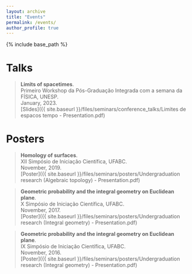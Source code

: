```yaml
---
layout: archive
title: "Events"
permalink: /events/
author_profile: true
---
```


{% include base_path %}

# Talks

> **Limits of spacetimes**.<br>
Primeiro Workshop da Pós-Graduação Integrada com a semana da FÍSICA, UNESP.<br>
January, 2023.<br>
[Slides]({{ site.baseurl }}/files/seminars/conference_talks/Limites de espacos tempo - Presentation.pdf)

# Posters

> **Homology of surfaces**.<br>
XII Simpósio de Iniciação Científica, UFABC.<br>
November, 2019.<br>
[Poster]({{ site.baseurl }}/files/seminars/posters/Undergraduation research (Algebraic topology) - Presentation.pdf)

> **Geometric probability and the integral geometry on Euclidean plane**.<br>
X Simpósio de Iniciação Científica, UFABC.<br>
November, 2017.<br>
[Poster]({{ site.baseurl }}/files/seminars/posters/Undergraduation research (Integral geometry) - Presentation.pdf)

> **Geometric probability and the integral geometry on Euclidean plane**.<br>
IX Simpósio de Iniciação Científica, UFABC.<br>
November, 2016.<br>
[Poster]({{ site.baseurl }}/files/seminars/posters/Undergraduation research (Integral geometry) - Presentation.pdf) 
